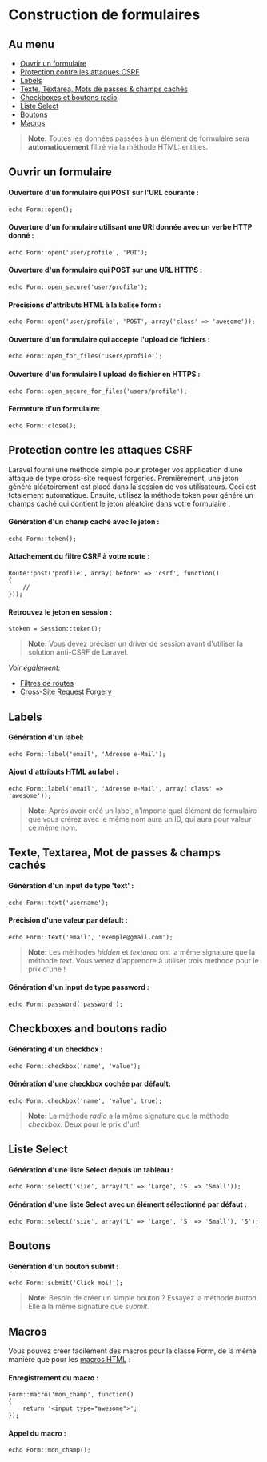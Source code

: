 # Construction de formulaires

## Au menu

- [Ouvrir un formulaire](#opening-a-form)
- [Protection contre les attaques CSRF](#csrf-protection)
- [Labels](#labels)
- [Texte, Textarea, Mots de passes & champs cachés](#text)
- [Checkboxes et boutons radio](#checkboxes-and-radio-buttons)
- [Liste Select](#drop-down-lists)
- [Boutons](#buttons)
- [Macros](#custom-macros)

> **Note:** Toutes les données passées à un élément de formulaire sera **automatiquement** filtré via la méthode HTML::entities.

<a name="opening-a-form"></a>
## Ouvrir un formulaire

#### Ouverture d'un formulaire qui POST sur l'URL courante :

    echo Form::open();

#### Ouverture d'un formulaire utilisant une URI donnée avec un verbe HTTP donné :

    echo Form::open('user/profile', 'PUT');

#### Ouverture d'un formulaire qui POST sur une URL HTTPS :

    echo Form::open_secure('user/profile');

#### Précisions d'attributs HTML à la balise form :

    echo Form::open('user/profile', 'POST', array('class' => 'awesome'));

#### Ouverture d'un formulaire qui accepte l'upload de fichiers :

    echo Form::open_for_files('users/profile');

#### Ouverture d'un formulaire l'upload de fichier en HTTPS :

    echo Form::open_secure_for_files('users/profile');

#### Fermeture d'un formulaire:

    echo Form::close();

<a name="csrf-protection"></a>
## Protection contre les attaques CSRF

Laravel fourni une méthode simple pour protéger vos application d'une attaque de type cross-site request forgeries. Premièrement, une jeton généré aléatoirement est placé dans la session de vos utilisateurs. Ceci est totalement automatique. Ensuite, utilisez la méthode token pour généré un champs caché qui contient le jeton aléatoire dans votre formulaire :

#### Génération d'un champ caché avec le jeton :

    echo Form::token();

#### Attachement du filtre CSRF à votre route :

    Route::post('profile', array('before' => 'csrf', function()
    {
        //
    }));

#### Retrouvez le jeton en session :

    $token = Session::token();

> **Note:** Vous devez préciser un driver de session avant d'utiliser la solution anti-CSRF de Laravel.

*Voir également:*

- [Filtres de routes](/docs/v3/doc/routes#filters)
- [Cross-Site Request Forgery](http://fr.wikipedia.org/wiki/Cross-site_request_forgery)

<a name="labels"></a>
## Labels

#### Génération d'un label:

    echo Form::label('email', 'Adresse e-Mail');

#### Ajout d'attributs HTML au label :

    echo Form::label('email', 'Adresse e-Mail', array('class' => 'awesome'));

> **Note:** Après avoir créé un label, n'importe quel élément de formulaire que vous crérez avec le même nom aura un ID, qui aura pour valeur ce même nom.

<a name="text"></a>
## Texte, Textarea, Mot de passes & champs cachés

#### Génération d'un input de type 'text' :

    echo Form::text('username');

#### Précision d'une valeur par défault :

    echo Form::text('email', 'exemple@gmail.com');

> **Note:** Les méthodes *hidden* et *textarea* ont la même signature que la méthode *text*. Vous venez d'apprendre à utiliser trois méthode pour le prix d'une !

#### Génération d'un input de type password :

    echo Form::password('password');

<a name="checkboxes-and-radio-buttons"></a>
## Checkboxes and boutons radio

#### Générating d'un checkbox :

    echo Form::checkbox('name', 'value');

#### Génération d'une checkbox cochée par défault:

    echo Form::checkbox('name', 'value', true);

> **Note:** La méthode *radio* a la même signature que la méthode *checkbox*. Deux pour le prix d'un!

<a name="drop-down-lists"></a>
## Liste Select

#### Génération d'une liste Select depuis un tableau :

    echo Form::select('size', array('L' => 'Large', 'S' => 'Small'));

#### Génération d'une liste Select avec un élément sélectionné par défaut :

    echo Form::select('size', array('L' => 'Large', 'S' => 'Small'), 'S');

<a name="buttons"></a>
## Boutons

#### Génération d'un bouton submit :

    echo Form::submit('Click moi!');

> **Note:** Besoin de créer un simple bouton ? Essayez la méthode *button*. Elle a la même signature que *submit*.

<a name="custom-macros"></a>
## Macros

Vous pouvez créer facilement des macros pour la classe Form, de la même manière que pour les [macros HTML](/docs/v3/doc/vues/html#custom-macros) :

#### Enregistrement du macro :

    Form::macro('mon_champ', function()
    {
        return '<input type="awesome">';
    });

#### Appel du macro :

    echo Form::mon_champ();